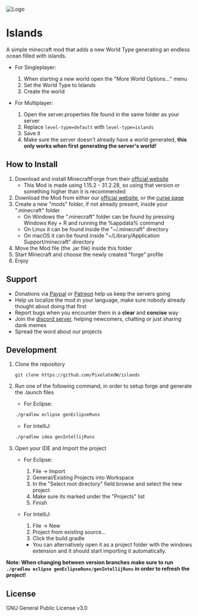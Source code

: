 ![Logo](https://i.imgur.com/JDpBx0J.png)

# Islands
A simple minecraft mod that adds a new World Type generating an endless ocean filled with islands.

* For Singleplayer:
    1. When starting a new world open the "More World Options..." menu
    2. Set the World Type to Islands
    3. Create the world

* For Multiplayer:
    1. Open the server.properties file found in the same folder as your server
    2. Replace `level-type=default` with `level-type=islands`
    3. Save it
    4. Make sure the server doesn't already have a world generated, **this only works when first generating the server's world!**

## How to Install
1. Download and install MinecraftForge from their [official website](https://files.minecraftforge.net/)
	* This Mod is made using 1.15.2 - 31.2.28, so using that version or something higher than it is recommended
2. Download the Mod from either our [official website](https://pixelatedw.xyz/islands/downloads), or the [curse page](https://www.curseforge.com/minecraft/mc-mods/islands)
3. Create a new "mods" folder, if not already present, inside your ".minecraft" folder
    * On Windows the ".minecraft" folder can be found by pressing Windows Key + R and running the %appdata% command
    * On Linux it can be found inside the "~/.minecraft" directory
    * On macOS it can be found inside "~/Library/Application Support/minecraft" directory
4. Move the Mod file (the .jar file) inside this folder
5. Start Minecraft and choose the newly created "forge" profile
6. Enjoy

## Support
* Donations via [Paypal](https://bit.ly/2PZgf0Q) or [Patreon](https://www.patreon.com/wynd) help us keep the servers going
* Help us localize the mod in your language, make sure nobody already thought about doing that first
* Report bugs when you encounter them in a **clear** and **concise** way
* Join the [discord server](http://discord.gg/CYK9xs8), helping newcomers, chatting or just sharing dank memes
* Spread the word about our projects

## Development
1. Clone the repository
    ```http
    git clone https://github.com/PixelatedW/islands
    ```

2. Run one of the following command, in order to setup forge and generate the .launch files
    * For Eclipse:
    ```bash
    ./gradlew eclipse genEclipseRuns
    ```
    * For IntelliJ:
    ```bash
    ./gradlew idea genIntellijRuns
    ```

3. Open your IDE and Import the project
    * For Eclipse:
        1. File -> Import
        2. General/Existing Projects into Workspace
        3. In the "Select root directory" field browse and select the new project
        4. Make sure its marked under the "Projects" list
        5. Finish
    
    * For IntelliJ:
        1. File -> New 
        2. Project from existing source...
        3. Click the build.gradle
        
        - You can alternatively open it as a project folder with the 
        windows extension and it should start importing it automatically.

**Note: When changing between version branches make sure to run `./gradlew eclipse genEclipseRuns/genIntellijRuns` in order to refresh the project!**

## License
GNU General Public License v3.0
